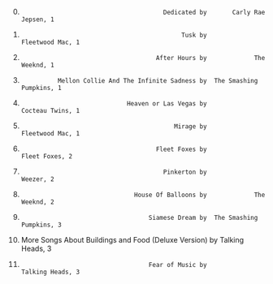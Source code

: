  0.                                            Dedicated by       Carly Rae Jepsen, 1
 3.                                                 Tusk by          Fleetwood Mac, 1
 1.                                          After Hours by             The Weeknd, 1
 1.               Mellon Collie And The Infinite Sadness by  The Smashing Pumpkins, 1
 2.                                  Heaven or Las Vegas by          Cocteau Twins, 1
 4.                                               Mirage by          Fleetwood Mac, 1
 8.                                          Fleet Foxes by            Fleet Foxes, 2
 6.                                            Pinkerton by                 Weezer, 2
 7.                                    House Of Balloons by             The Weeknd, 2
 9.                                        Siamese Dream by  The Smashing Pumpkins, 3
10. More Songs About Buildings and Food (Deluxe Version) by          Talking Heads, 3
11.                                        Fear of Music by          Talking Heads, 3

